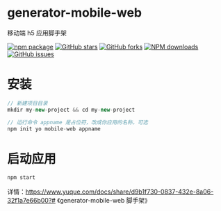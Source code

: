 # generator-mobile-web

移动端 h5 应用脚手架

[![npm package](https://img.shields.io/npm/v/generator-mobile-web.svg?style=flat-square)](https://www.npmjs.com/package/generator-mobile-web)
[![GitHub stars](https://img.shields.io/github/stars/noshower/generator-mobile-web.svg)](https://github.com/noshower/generator-mobile-web/stargazers)
[![GitHub forks](https://img.shields.io/github/forks/noshower/generator-mobile-web.svg)](https://github.com/noshower/generator-mobile-web/network/members)
[![NPM downloads](https://img.shields.io/npm/dm/generator-mobile-web.svg?style=flat-square)](https://www.npmjs.com/package/generator-mobile-web)
[![GitHub issues](https://img.shields.io/github/issues/noshower/generator-mobile-web.svg)](https://github.com/noshower/generator-mobile-web/issues)

# 安装

```js
// 新建项目目录
mkdir my-new-project && cd my-new-project

// 运行命令 appname 是占位符，改成你应用的名称，可选
npm init yo mobile-web appname
```

# 启动应用

```js
npm start
```

详情：https://www.yuque.com/docs/share/d9b1f730-0837-432e-8a06-32f1a7e66b00?# 《generator-mobile-web 脚手架》
